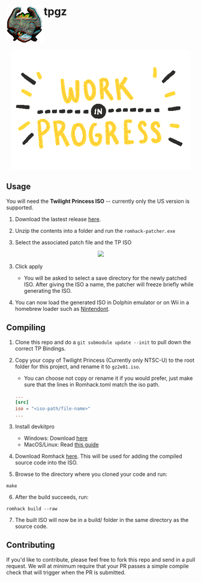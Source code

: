 # <img src="./res/icon.gif" height="100" width="100" align="top"/>tpgz</h1>

<p align="center">
  <img src="./res/giphy.gif?raw=true" />
</p>

## Usage

You will need the **Twilight Princess ISO** -- currently only the US version is supported.

1. Download the lastest release [here]().

2. Unzip the contents into a folder and run the `romhack-patcher.exe`

3. Select the associated patch file and the TP ISO

<p align="center">
  <img src="./res/select_patch.png" />
</p>

3. Click apply

    * You will be asked to select a save directory for the newly patched ISO. After giving the ISO a name, the patcher will freeze briefly while generating the ISO.

4. You can now load the generated ISO in Dolphin emulator or on Wii in a homebrew loader such as [Nintendont](https://github.com/FIX94/Nintendont).

## Compiling

1. Clone this repo and do a `git submodule update --init` to pull down the correct
TP Bindings.

2. Copy your copy of Twilight Princess (Currently only NTSC-U) to the root folder
for this project, and rename it to `gz2e01.iso`.

    - You can choose not copy or rename it if you would prefer, just make sure that the lines in
    Romhack.toml match the iso path.
    ```Toml
    ...
    [src]
    iso = "<iso-path/file-name>"
    ...
    ```
3. Install devkitpro
    - Windows: Download [here](https://github.com/devkitPro/installer/releases)
    - MacOS/Linux: Read [this guide](https://devkitpro.org/wiki/Getting_Started)

4. Download Romhack [here](). This will be used for adding the compiled source code into the ISO.

5. Browse to the directory where you cloned your code and run:
```
make
```

6. After the build succeeds, run:
```
romhack build --raw
```

7. The built ISO will now be in a build/ folder in the same directory as the source code.

## Contributing

If you'd like to contribute, please feel free to fork this repo and send in a pull request. We will at minimum require that your PR passes a simple compile check that will trigger when the PR is submitted.